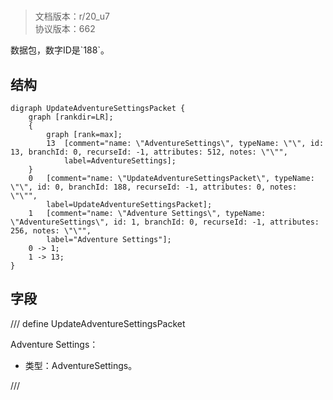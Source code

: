 # <!-- md:samp UpdateAdventureSettingsPacket -->

> 文档版本：r/20_u7<br/>协议版本：662

<!-- md:samp UpdateAdventureSettingsPacket -->数据包，数字ID是`188`。

## 结构

```viz
digraph UpdateAdventureSettingsPacket {
	graph [rankdir=LR];
	{
		graph [rank=max];
		13	[comment="name: \"AdventureSettings\", typeName: \"\", id: 13, branchId: 0, recurseId: -1, attributes: 512, notes: \"\"",
			label=AdventureSettings];
	}
	0	[comment="name: \"UpdateAdventureSettingsPacket\", typeName: \"\", id: 0, branchId: 188, recurseId: -1, attributes: 0, notes: \"\"",
		label=UpdateAdventureSettingsPacket];
	1	[comment="name: \"Adventure Settings\", typeName: \"AdventureSettings\", id: 1, branchId: 0, recurseId: -1, attributes: 256, notes: \"\"",
		label="Adventure Settings"];
	0 -> 1;
	1 -> 13;
}

```

## 字段

/// define
UpdateAdventureSettingsPacket

Adventure Settings：[<!-- md:samp AdventureSettings -->](../types/adventuresettings.md)

- 类型：AdventureSettings。


///

